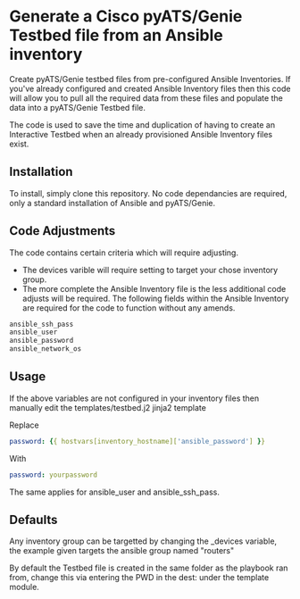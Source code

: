 # Generate a Cisco pyATS/Genie Testbed file from an Ansible inventory

Create pyATS/Genie testbed files from pre-configured Ansible Inventories. If you've already configured and created Ansible Inventory files then this code will allow you to pull all the required data from these files and populate the data into a pyATS/Genie Testbed file.

The code is used to save the time and duplication of having to create an Interactive Testbed when an already provisioned Ansible Inventory files exist.


## Installation

To install, simply clone this repository. No code dependancies are required, only a standard installation of Ansible and pyATS/Genie.


## Code Adjustments

The code contains certain criteria which will require adjusting.

- The devices varible will require setting to target your chose inventory group. 
- The more complete the Ansible Inventory file is the less additional code adjusts will be required. The following fields within the Ansible Inventory are required for the code to function without any amends.

```bash
ansible_ssh_pass
ansible_user
ansible_password
ansible_network_os
```

## Usage

If the above variables are not configured in your inventory files then manually edit the templates/testbed.j2 jinja2 template

Replace
```yaml
password: {{ hostvars[inventory_hostname]['ansible_password'] }}
```

With
```yaml
password: yourpassword
```

The same applies for ansible_user and ansible_ssh_pass.

## Defaults

Any inventory group can be targetted by changing the _devices variable, the example given targets the ansible group named "routers"

By default the Testbed file is created in the same folder as the playbook ran from, change this via entering the PWD in the dest: under the template module.
